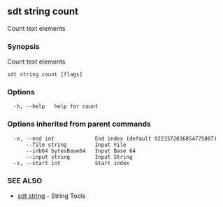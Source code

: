 ## sdt string count

Count text elements

### Synopsis

Count text elements

```
sdt string count [flags]
```

### Options

```
  -h, --help   help for count
```

### Options inherited from parent commands

```
  -e, --end int             End index (default 9223372036854775807)
      --file string         Input File
      --inb64 bytesBase64   Input Base 64
      --input string        Input String
  -s, --start int           Start index
```

### SEE ALSO

* [sdt string](sdt_string.md)	 - String Tools

